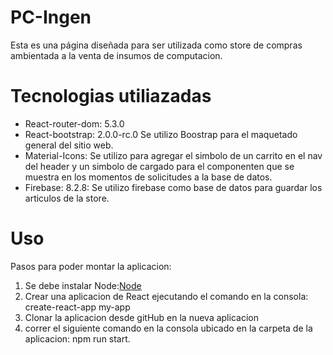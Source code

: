 # PC-Ingen

Esta es una página diseñada para ser utilizada como store de compras ambientada a la venta de insumos de computacion.

# Tecnologias utiliazadas

* React-router-dom: 5.3.0
* React-bootstrap: 2.0.0-rc.0
    Se utilizo Boostrap para el maquetado general del sitio web.
* Material-Icons:
    Se utilizo para agregar el simbolo de un carrito en el nav del header y un simbolo de cargado para el componenten que se muestra en los momentos de solicitudes a la base de datos.
* Firebase: 8.2.8:
    Se utilizo firebase como base de datos para guardar los articulos de la store.

# Uso 

Pasos para poder montar la aplicacion:

1) Se debe instalar Node:[Node](https://nodejs.org/es/)
2) Crear una aplicacion de React ejecutando el comando en la consola: 
create-react-app my-app
3) Clonar la aplicacion desde gitHub en la nueva aplicacion
4) correr el siguiente comando en la consola ubicado en la carpeta de la aplicacion:
npm run start.

